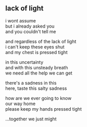 ## lack of light

i wont assume  
but i already asked you  
and you couldn't tell me

and regardless of the lack of light  
i can't keep these eyes shut  
and my chest is pressed tight

in this uncertainty  
and with this unsteady breath  
we need all the help we can get

there's a sadness in this  
here, taste this salty sadness

how are we ever going to know  
our way home  
please keep my hands pressed tight

...together we just might
